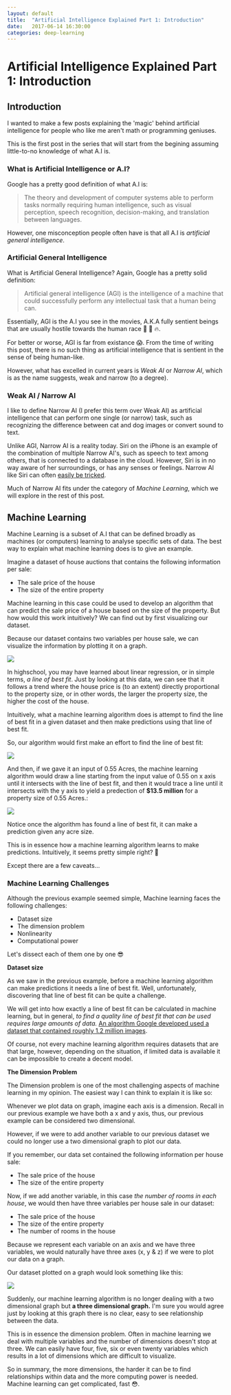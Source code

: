 ```yaml
---
layout: default
title:  "Artificial Intelligence Explained Part 1: Introduction"
date:   2017-06-14 16:30:00
categories: deep-learning
---
```


# Artificial Intelligence Explained Part 1: Introduction

## Introduction

I wanted to make a few posts explaining the 'magic' behind artificial intelligence for people who like me aren't math or programming geniuses. 

This is the first post in the series that will start from the begining assuming little-to-no knowledge of what A.I is. 

### What is Artificial Intelligence or A.I?

Google has a pretty good definition of what A.I is:

>The theory and development of computer systems able to perform tasks normally requiring human intelligence, such as visual perception, speech recognition, decision-making, and translation between languages.

However, one misconception people often have is that all A.I is *artificial general intelligence*. 

### Artificial General Intelligence

What is Artificial General Intelligence? Again, Google has a pretty solid definition:

> Artificial general intelligence (AGI) is the intelligence of a machine that could successfully perform any intellectual task that a human being can.

Essentially, AGI is the A.I you see in the movies, A.K.A fully sentient beings that are usually hostile towards the human race 🔫 🔪 🔥. 

For better or worse, AGI is far from existance 😱. From the time of writing this post, there is no such thing as artificial intelligence that is sentient in the sense of being human-like. 

However, what has excelled in current years is *Weak AI* or *Narrow AI*, which is as the name suggests, weak and narrow (to a degree). 

### Weak AI / Narrow AI

I like to define Narrow AI (I prefer this term over Weak AI) as artificial intelligence that can perform one single (or narrow) task, such as recognizing the difference between cat and dog images or convert sound to text. 

Unlike AGI, Narrow AI is a reality today. Siri on the iPhone is an example of the combination of multiple Narrow AI's, such as speech to text among others, that is connected to a database in the cloud. However, Siri is in no way aware of her surroundings, or has any senses or feelings. Narrow AI like Siri can often [easily be tricked](https://www.youtube.com/watch?v=ijRPlOF2KQE).

Much of Narrow AI fits under the category of *Machine Learning*, which we will explore in the rest of this post. 

## Machine Learning 

Machine Learning is a subset of A.I that can be defined broadly as machines (or computers) learning to analyse specific sets of data. The best way to explain what machine learning does is to give an example. 

Imagine a dataset of house auctions that contains the following information per sale:

* The sale price of the house
* The size of the entire property 

Machine learning in this case could be used to develop an algorithm that can predict the sale price of a house based on the size of the property. But how would this work intuitively? We can find out by first visualizing our dataset.

Because our dataset contains two variables per house sale, we can visualize the information by plotting it on a graph.

![](https://i.imgur.com/mV6YrvG.png)

In highschool, you may have learned about linear regression, or in simple terms, *a line of best fit*. Just by looking at this data, we can see that it follows a trend where the house price is (to an extent) directly proportional to the property size, or in other words, the larger the property size, the higher the cost of the house. 

Intuitively, what a machine learning algorithm does is attempt to find the line of best fit in a given dataset and then make predictions using that line of best fit. 

So, our algorithm would first make an effort to find the line of best fit:

![](https://i.imgur.com/2HCFj5P.png)

And then, if we gave it an input of 0.55 Acres, the machine learning algorithm would draw a line starting from the input value of 0.55 on x axis until it intersects with the line of best fit, and then it would trace a line until it intersects with the y axis to yield a predection of **$13.5 million** for a property size of 0.55 Acres.:

![](https://i.imgur.com/Ku7NSM8.png)

Notice once the algorithm has found a line of best fit, it can make a prediction given any acre size. 

This is in essence how a machine learning algorithm learns to make predictions. Intuitively, it seems pretty simple right? 🎉

Except there are a few caveats...

### Machine Learning Challenges

Although the previous example seemed simple, Machine learning faces the following challenges:

* Dataset size
* The dimension problem 
* Nonlinearity
* Computational power

Let's dissect each of them one by one 😎

**Dataset size**

As we saw in the previous example, before a machine learning algorithm can make predictions it needs a line of best fit. Well, unfortunately, discovering that line of best fit can be quite a challenge. 

We will get into how exactly a line of best fit can be calculated in machine learning, but in general, *to find a quality line of best fit that can be used requires large amounts of data.* [An algorithm Google developed used a dataset that contained roughly 1.2 million images](https://cacm.acm.org/magazines/2017/6/217745-imagenet-classification-with-deep-convolutional-neural-networks/fulltext).

Of course, not every machine learning algorithm requires datasets that are that large, however, depending on the situation, if limited data is available it can be impossible to create a decent model. 

**The Dimension Problem**

The Dimension problem is one of the most challenging aspects of machine learning in my opinion. The easiest way I can think to explain it is like so:

Whenever we plot data on graph, imagine each axis is a dimension. Recall in our previous example we have both a x and y axis, thus, our previous example can be considered two dimensional. 

However, if we were to add another variable to our previous dataset we could no longer use a two dimensional graph to plot our data. 

If you remember, our data set contained the following information per house sale:

* The sale price of the house
* The size of the entire property 

Now, if we add another variable, in this case *the number of rooms in each house*, we would then have three variables per house sale in our dataset: 

* The sale price of the house
* The size of the entire property 
* The number of rooms in the house

Because we represent each variable on an axis and we have three variables, we would naturally have three axes (x, y & z) if we were to plot our data on a graph. 

Our dataset plotted on a graph would look something like this:

![](https://i.imgur.com/lYGbzkU.png)

Suddenly, our machine learning algorithm is no longer dealing with a two dimensional graph but **a three dimensional graph.** I'm sure you would agree just by looking at this graph there is no clear, easy to see relationship between the data. 

This is in essence the dimension problem. Often in machine learning we deal with multiple variables and the number of dimensions doesn't stop at three. We can easily have four, five, six or even twenty variables which results in a lot of dimensions which are difficult to visualize.  

So in summary, the more dimensions, the harder it can be to find relationships within data and the more computing power is needed. Machine learning can get complicated, fast 😳.





